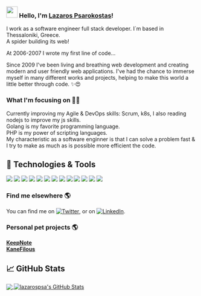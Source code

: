 ### <img src="https://media.giphy.com/media/hvRJCLFzcasrR4ia7z/giphy.gif" width="30px"> Hello, I'm [Lazaros Psarokostas](https://lazarospsarokostas.herokuapp.com)!

I work as a software engineer full stack developer. I´m based in Thessaloniki, Greece.<br />
A spider building its web!

At 2006-2007 I wrote my first line of code...

Since 2009 I've been living and breathing web development and creating modern and user friendly web applications. I've had the chance to immerse myself in many different works and projects, helping to make this world a little better through code. ✨😍

### What I'm focusing on 👨‍💻

Currently improving my Agile & DevOps skills: Scrum, k8s, I also reading nodejs to improve my js skills.<br />
Golang is my favorite programming language.<br />
PHP is my power of scripting languages.<br />
My characteristic as a software enginner is that I can solve a problem fast & I try to make as much as is possible more efficient the code.

## 🔧 Technologies & Tools
![](https://img.shields.io/badge/OS-Linux-informational?style=flat&logo=linux&logoColor=white&color=0297DB)
![](https://img.shields.io/badge/Editor-IntelliJ_IDEA-informational?style=flat&logo=intellij-idea&logoColor=white&color=0297DB)
![](https://img.shields.io/badge/Code-Python-informational?style=flat&logo=python&logoColor=white&color=0297DB)
![](https://img.shields.io/badge/Code-JavaScript-informational?style=flat&logo=javascript&logoColor=white&color=0297DB)
![](https://img.shields.io/badge/Code-Golang-informational?style=flat&logo=go&logoColor=white&color=0297DB)
![](https://img.shields.io/badge/Code-Make-informational?style=flat&logo=cmake&logoColor=white&color=0297DB)
![](https://img.shields.io/badge/Code-Vue-informational?style=flat&logo=vue.js&logoColor=white&color=0297DB)
![](https://img.shields.io/badge/Shell-Bash-informational?style=flat&logo=gnu-bash&logoColor=white&color=0297DB)
![](https://img.shields.io/badge/Tools-PostgreSQL-informational?style=flat&logo=postgresql&logoColor=white&color=0297DB)
![](https://img.shields.io/badge/Tools-Docker-informational?style=flat&logo=docker&logoColor=white&color=0297DB)
![](https://img.shields.io/badge/Tools-Kubernetes-informational?style=flat&logo=kubernetes&logoColor=white&color=0297DB)
![](https://img.shields.io/badge/Tools-Red_Hat_OpenShift-informational?style=flat&logo=red-hat-open-shift&logoColor=white&color=0297DB)
![](https://img.shields.io/badge/Cloud-Digital_Ocean-informational?style=flat&logo=digitalocean&logoColor=white&color=0297DB)

### Find me elsewhere 🌎


You can find me on [![Twitter][1.2]][1], or on [![LinkedIn][2.2]][2].


[1.2]: http://i.imgur.com/wWzX9uB.png
[2.2]: https://raw.githubusercontent.com/MartinHeinz/MartinHeinz/master/linkedin-3-16.png

[1]: https://twitter.com/lazarospsa
[2]: https://www.linkedin.com/in/lazarospsa/


### Personal pet projects 🌎
**[KeepNote](https://keepnote.eu/)** <br />
**[KaneFilous](https://kanefilous.eu/)** <br />

## &#x1f4c8; GitHub Stats

<a href="https://github.com/lazarospsa/lazarospsa">
  <img align="center" src="https://github-readme-stats.vercel.app/api/top-langs/?username=lazarospsa&hide=html&title_color=ffffff&text_color=c9cacc&icon_color=2bbc8a&bg_color=1d1f21" />
</a>
<a href="https://github.com/lazarospsa/lazarospsa">
  <img align="center" src="https://github-readme-stats.vercel.app/api?username=lazarospsa&show_icons=true&line_height=27&count_private=true&title_color=ffffff&text_color=c9cacc&icon_color=2bbc8a&bg_color=1d1f21" alt="lazarospsa's GitHub Stats" />
</a>

<!-- <a href="https://github.com/MartinHeinz/python-project-blueprint">
  <img align="center" src="https://github-readme-stats.vercel.app/api/pin/?username=MartinHeinz&repo=python-project-blueprint&title_color=ffffff&text_color=c9cacc&icon_color=2bbc8a&bg_color=1d1f21" />
</a> -->
<!--
<a href="https://github.com/MartinHeinz/go-project-blueprint">
  <img align="center" src="https://github-readme-stats.vercel.app/api/pin/?username=MartinHeinz&repo=go-project-blueprint&title_color=ffffff&text_color=c9cacc&icon_color=2bbc8a&bg_color=1d1f21" />
</a>
-->


